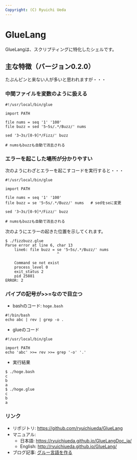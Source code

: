```yaml
---
Copyright: (C) Ryuichi Ueda
---
```


# GlueLang

GlueLangは、スクリプティングに特化したシェルです。

## 主な特徴（バージョン0.2.0）

たぶんピンと来ない人が多いと思われますが・・・

### 中間ファイルを変数のように扱える

```
#!/usr/local/bin/glue

import PATH

file nums = seq '1' '100'
file buzz = sed '5~5s/.*/Buzz/' nums

sed '3~3s/[0-9]*/Fizz/' buzz

# numsもbuzzも自動で消去される
```

### エラーを起こした場所が分かりやすい

次のようにわざとエラーを起こすコードを実行すると・・・

```
#!/usr/local/bin/glue

import PATH

file nums = seq '1' '100'
file buzz = se '5~5s/.*/Buzz/' nums   # sedをseに変更

sed '3~3s/[0-9]*/Fizz/' buzz

# numsもbuzzも自動で消去される
```

次のようにエラーの起きた位置を示してくれます。

```
$ ./fizzbuzz.glue
Parse error at line 6, char 13
	line6: file buzz = se '5~5s/.*/Buzz/' nums
	                   ^

	Command se not exist
	process_level 0
	exit_status 2
	pid 25881
ERROR: 2
```

### パイプの記号が>>=なので目立つ 

* bashのコード: `hoge.bash`

```
#!/bin/bash
echo abc | rev | grep -o .
```

* glueのコード

```
#!/usr/local/bin/glue

import PATH
echo 'abc' >>= rev >>= grep '-o' '.'
```

* 実行結果

```
$ ./hoge.bash
c
b
a
$ ./hoge.glue
c
b
a
```

### リンク

* リポジトリ: https://github.com/ryuichiueda/GlueLang
* マニュアル:
    - 日本語: https://ryuichiueda.github.io/GlueLangDoc_ja/
    - English: http://ryuichiueda.github.io/GlueLang/
* ブログ記事: [グルー言語を作る](https://b.ueda.tech/key.cgi?key=%E3%82%B0%E3%83%AB%E3%83%BC%E8%A8%80%E8%AA%9E%E3%82%92%E4%BD%9C%E3%82%8B)
